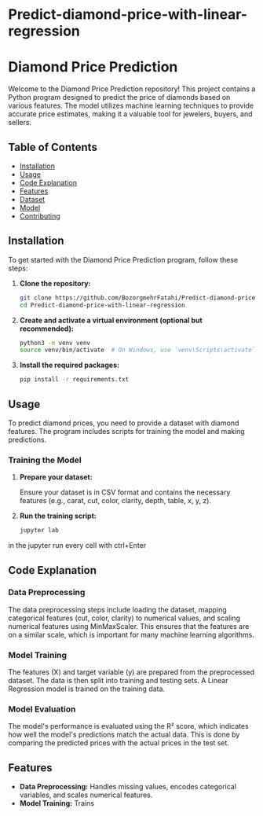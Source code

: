 # Predict-diamond-price-with-linear-regression
# Diamond Price Prediction

Welcome to the Diamond Price Prediction repository! This project contains a Python program designed to predict the price of diamonds based on various features. The model utilizes machine learning techniques to provide accurate price estimates, making it a valuable tool for jewelers, buyers, and sellers.

## Table of Contents

- [Installation](#installation)
- [Usage](#usage)
- [Code Explanation](#code-explanation)
- [Features](#features)
- [Dataset](#dataset)
- [Model](#model)
- [Contributing](#contributing)

## Installation

To get started with the Diamond Price Prediction program, follow these steps:

1. **Clone the repository:**

    ```bash
    git clone https://github.com/BozorgmehrFatahi/Predict-diamond-price-with-linear-regression
    cd Predict-diamond-price-with-linear-regression
    ```

2. **Create and activate a virtual environment (optional but recommended):**

    ```bash
    python3 -m venv venv
    source venv/bin/activate  # On Windows, use `venv\Scripts\activate`
    ```

3. **Install the required packages:**

    ```bash
    pip install -r requirements.txt
    ```

## Usage

To predict diamond prices, you need to provide a dataset with diamond features. The program includes scripts for training the model and making predictions.

### Training the Model

1. **Prepare your dataset:**
   
    Ensure your dataset is in CSV format and contains the necessary features (e.g., carat, cut, color, clarity, depth, table, x, y, z).

2. **Run the training script:**

    ```bash
    jupyter lab
    ```

in the jupyter run every cell with ctrl+Enter 


## Code Explanation

### Data Preprocessing

The data preprocessing steps include loading the dataset, mapping categorical features (cut, color, clarity) to numerical values, and scaling numerical features using MinMaxScaler. This ensures that the features are on a similar scale, which is important for many machine learning algorithms.

### Model Training

The features (X) and target variable (y) are prepared from the preprocessed dataset. The data is then split into training and testing sets. A Linear Regression model is trained on the training data.

### Model Evaluation

The model's performance is evaluated using the R² score, which indicates how well the model's predictions match the actual data. This is done by comparing the predicted prices with the actual prices in the test set.

## Features

- **Data Preprocessing:** Handles missing values, encodes categorical variables, and scales numerical features.
- **Model Training:** Trains
